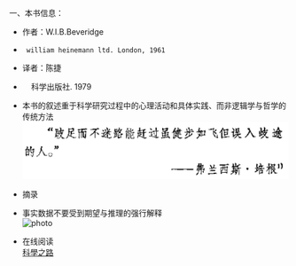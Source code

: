 一、本书信息：  
* 作者：W.I.B.Beveridge  
*      william heinemann ltd. London, 1961  
* 译者：陈捷  
*      科学出版社. 1979  

* 本书的叙述重于科学研究过程中的心理活动和具体实践、而非逻辑学与哲学的传统方法  
![photo](/books/2018040607-The-Art-of-Scientific-Investigation/photo/001.png)

* 摘录  
* 事实数据不要受到期望与推理的强行解释  
![photo](/2018040607-The-Art-of-Scientific-Investigation/photo/002.png)

* 在线阅读  
[科學之路](http://juang.bst.ntu.edu.tw/art%20science/ASI0.htm#Contents)
